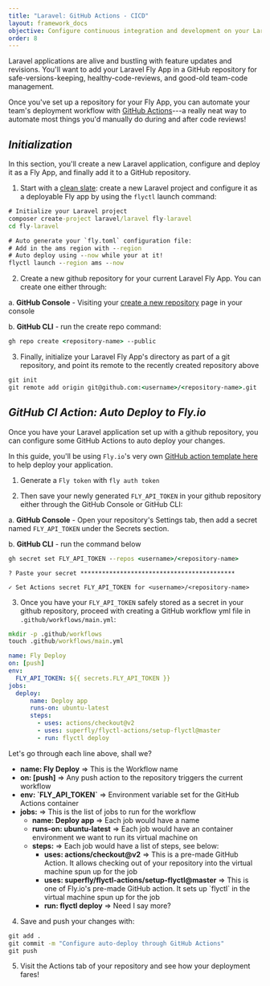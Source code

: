 ```yaml
---
title: "Laravel: GitHub Actions - CICD"
layout: framework_docs
objective: Configure continuous integration and development on your Laravel Fly App through GitHub. 
order: 8
---
```


Laravel applications are alive and bustling with feature updates and revisions. You'll want to add your Laravel Fly App in a GitHub repository for safe-versions-keeping, healthy-code-reviews, and good-old team-code management.

Once you've set up a repository for your Fly App, you can automate your team's deployment workflow with [GitHub Actions](https://docs.github.com/en/actions)---a really neat way to automate most things you'd manually do during and after code reviews!

## _Initialization_
In this section, you'll create a new Laravel application, configure and deploy it as a Fly App, and finally add it to a GitHub repository.

1) Start with a [clean slate](/docs/laravel/): create a new Laravel project and configure it as a deployable Fly app by using the `flyctl` launch command:

```cmd
# Initialize your Laravel project
composer create-project laravel/laravel fly-laravel
cd fly-laravel

# Auto generate your `fly.toml` configuration file: 
# Add in the ams region with --region
# Auto deploy using --now while your at it!
flyctl launch --region ams --now
```

2) Create a new github repository for your current Laravel Fly App. You can create one either through:

a. <b>GitHub Console</b> - Visiting your [create a new repository](https://github.com/new) page in your console

b. <b>GitHub CLI</b> - run the create repo command:
```cmd
gh repo create <repository-name> --public
```

3) Finally, initialize your Laravel Fly App's directory as part of a git repository, and point its remote to the recently created repository above</b>
```cmd
git init
git remote add origin git@github.com:<username>/<repository-name>.git
```

## _GitHub CI Action: Auto Deploy to Fly.io_
Once you have your Laravel application set up with a github repository, you can configure some GitHub Actions to auto deploy your changes. 

In this guide, you'll be using `Fly.io`'s very own [GitHub action template here](https://github.com/superfly/flyctl-actions) to help deploy your application.

1) Generate a `Fly token` with `fly auth token`

2) Then save your newly generated `FLY_API_TOKEN` in your github repository either through the GitHub Console or GitHub CLI:

a. <b>GitHub Console</b> - Open your repository's Settings tab, then add a secret named `FLY_API_TOKEN` under the Secrets section.

b. <b>GitHub CLI</b> - run the command below
```cmd
gh secret set FLY_API_TOKEN --repos <username>/<repository-name>
```
```output
? Paste your secret *******************************************

✓ Set Actions secret FLY_API_TOKEN for <username>/<repository-name>
```

3) Once you have your `FLY_API_TOKEN` safely stored as a secret in your github repository, proceed with creating a GitHub workflow yml file in `.github/workflows/main.yml`:

```cmd
mkdir -p .github/workflows
touch .github/workflows/main.yml
```
```yml
name: Fly Deploy
on: [push]
env:
  FLY_API_TOKEN: ${{ secrets.FLY_API_TOKEN }}
jobs:
  deploy:
      name: Deploy app
      runs-on: ubuntu-latest
      steps:
        - uses: actions/checkout@v2
        - uses: superfly/flyctl-actions/setup-flyctl@master
        - run: flyctl deploy
```
Let's go through each line above, shall we?
<ul>
  <li><b>name: Fly Deploy</b> => This is the Workflow name</li>
  <li><b>on: [push]</b> => Any push action to the repository triggers the current workflow</li>
  <li><b>env: `FLY_API_TOKEN`</b> => Environment variable set for the GitHub Actions container</li>
  <li><b>jobs:</b> => This is the list of jobs to run for the workflow
    <ul>
      <li><b>name: Deploy app</b> => Each job would have a name</li>
      <li><b>runs-on: ubuntu-latest</b> => Each job would have an container environment we want to run its virtual machine on</li>
      <li><b>steps:</b> => Each job would have a list of steps, see below:
      <ul>
        <li><b>uses: actions/checkout@v2</b> => This is a pre-made GitHub Action. It allows checking out of your repository into the virtual machine spun up for the job</li>
        <li><b>uses: superfly/flyctl-actions/setup-flyctl@master</b> => This is one of Fly.io's pre-made GitHub action. It sets up `flyctl` in the virtual machine spun up for the job</li>
        <li><b>run: flyctl deploy</b> => Need I say more? </li>
      </ul>
      </li>
    </ul>
  </li>
</ul>

4) Save and push your changes with:
```cmd
git add .
git commit -m "Configure auto-deploy through GitHub Actions"
git push
```

5) Visit the Actions tab of your repository and see how your deployment fares!